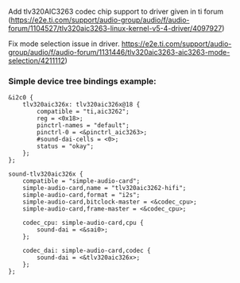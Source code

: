 Add tlv320AIC3263 codec chip support to driver given in ti forum (https://e2e.ti.com/support/audio-group/audio/f/audio-forum/1104527/tlv320aic3263-linux-kernel-v5-4-driver/4097927)

Fix mode selection issue in driver. https://e2e.ti.com/support/audio-group/audio/f/audio-forum/1131446/tlv320aic3263-aic3263-mode-selection/4211112)

### Simple device tree bindings example:

    &i2c0 {
        tlv320aic326x: tlv320aic326x@18 {
            compatible = "ti,aic3262";
            reg = <0x18>;
            pinctrl-names = "default";
            pinctrl-0 = <&pinctrl_aic3263>;
            #sound-dai-cells = <0>;
            status = "okay";
        };
    };

    sound-tlv320aic326x {
        compatible = "simple-audio-card";
        simple-audio-card,name = "tlv320aic3262-hifi";
        simple-audio-card,format = "i2s";
        simple-audio-card,bitclock-master = <&codec_cpu>;
        simple-audio-card,frame-master = <&codec_cpu>;

        codec_cpu: simple-audio-card,cpu {
            sound-dai = <&sai0>;
        };

        codec_dai: simple-audio-card,codec {
            sound-dai = <&tlv320aic326x>;
        };
    };
